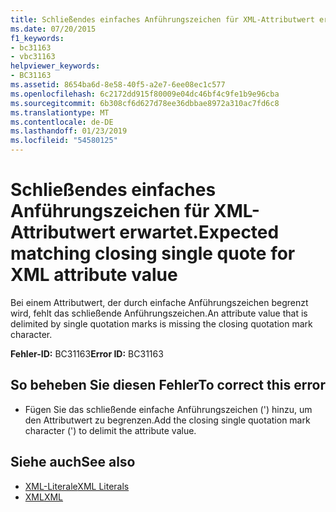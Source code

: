 ```yaml
---
title: Schließendes einfaches Anführungszeichen für XML-Attributwert erwartet.
ms.date: 07/20/2015
f1_keywords:
- bc31163
- vbc31163
helpviewer_keywords:
- BC31163
ms.assetid: 8654ba6d-8e58-40f5-a2e7-6ee08ec1c577
ms.openlocfilehash: 6c2172dd915f80009e04dc46bf4c9fe1b9e96cba
ms.sourcegitcommit: 6b308cf6d627d78ee36dbbae8972a310ac7fd6c8
ms.translationtype: MT
ms.contentlocale: de-DE
ms.lasthandoff: 01/23/2019
ms.locfileid: "54580125"
---
```

# <a name="expected-matching-closing-single-quote-for-xml-attribute-value"></a><span data-ttu-id="c21f6-102">Schließendes einfaches Anführungszeichen für XML-Attributwert erwartet.</span><span class="sxs-lookup"><span data-stu-id="c21f6-102">Expected matching closing single quote for XML attribute value</span></span>
<span data-ttu-id="c21f6-103">Bei einem Attributwert, der durch einfache Anführungszeichen begrenzt wird, fehlt das schließende Anführungszeichen.</span><span class="sxs-lookup"><span data-stu-id="c21f6-103">An attribute value that is delimited by single quotation marks is missing the closing quotation mark character.</span></span>  
  
 <span data-ttu-id="c21f6-104">**Fehler-ID:** BC31163</span><span class="sxs-lookup"><span data-stu-id="c21f6-104">**Error ID:** BC31163</span></span>  
  
## <a name="to-correct-this-error"></a><span data-ttu-id="c21f6-105">So beheben Sie diesen Fehler</span><span class="sxs-lookup"><span data-stu-id="c21f6-105">To correct this error</span></span>  
  
-   <span data-ttu-id="c21f6-106">Fügen Sie das schließende einfache Anführungszeichen (') hinzu, um den Attributwert zu begrenzen.</span><span class="sxs-lookup"><span data-stu-id="c21f6-106">Add the closing single quotation mark character (') to delimit the attribute value.</span></span>  
  
## <a name="see-also"></a><span data-ttu-id="c21f6-107">Siehe auch</span><span class="sxs-lookup"><span data-stu-id="c21f6-107">See also</span></span>
- [<span data-ttu-id="c21f6-108">XML-Literale</span><span class="sxs-lookup"><span data-stu-id="c21f6-108">XML Literals</span></span>](../../visual-basic/language-reference/xml-literals/index.md)
- [<span data-ttu-id="c21f6-109">XML</span><span class="sxs-lookup"><span data-stu-id="c21f6-109">XML</span></span>](../../visual-basic/programming-guide/language-features/xml/index.md)
